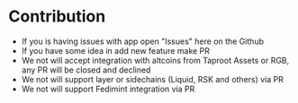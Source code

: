 # Contribution

- If you is having issues with app open "Issues" here on the Github
- If you have some idea in add new feature make PR
- We not will accept integration with altcoins from Taproot Assets or RGB, any PR will be closed and declined
- We not will support layer or sidechains (Liquid, RSK and others) via PR
- We not will support Fedimint integration via PR
